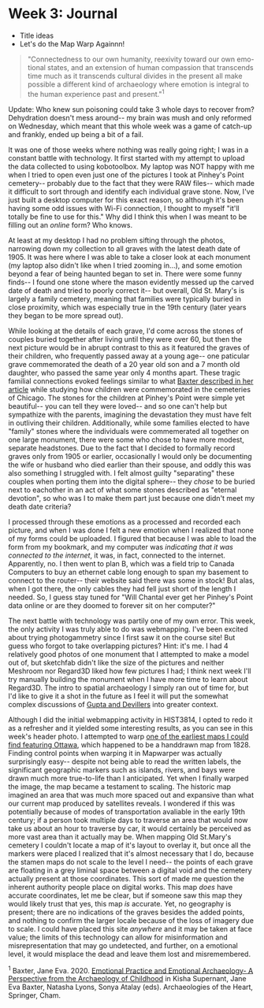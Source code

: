# Week 3: Journal

- Title ideas
 - Let's do the Map Warp Againnn!

> "Connectedness to our own humanity, reexivity toward our own emo-tional states, and an extension of human compassion that transcends time much as it transcends cultural divides in the present all make possible a different kind of archaeology where emotion is integral to the human experience past and present."<sup>1</sup>

Update: Who knew sun poisoning could take 3 whole days to recover from? Dehydration doesn't mess around-- my brain was mush and only reformed on Wednesday, which meant that this whole week was a game of catch-up and frankly, ended up being a bit of a fail.

It was one of those weeks where nothing was really going right; I was in a constant battle with technology. It first started with my attempt to upload the data collected to using kobotoolbox. My laptop was NOT happy with me when I tried to open even just one of the pictures I took at Pinhey's Point cemetery-- probably due to the fact that they were RAW files-- which made it difficult to sort through and identify each individual grave stone. Now, I've just built a desktop computer for this exact reason, so although it's been having some odd issues with Wi-Fi connection, I thought to myself "it'll totally be fine to use for this." Why did I think this when I was meant to be filling out an *online* form? Who knows.

At least at my desktop I had no problem sifting through the photos, narrowing down my collection to all graves with the latest death date of 1905. It was here where I was able to take a closer look at each monument (my laptop also didn't like when I tried zooming in...), and some emotion beyond a fear of being haunted began to set in. There were some funny finds-- I found one stone where the mason evidently messed up the carved date of death and tried to poorly correct it-- but overall, Old St. Mary's is largely a family cemetery, meaning that families were typically buried in close proximity, which was especially true in the 19th century (later years they began to be more spread out).

While looking at the details of each grave, I'd come across the stones of couples buried together after living until they were over 60, but then the next picture would be in abrupt contrast to this as it featured the graves of their children, who frequently passed away at a young age-- one paticular grave commemorated the death of a 20 year old son and a 7 month old daughter, who passed the same year only 4 months apart. These tragic familial connections evoked feelings similar to what [Baxter described in her article](https://digiarch.netlify.app/data/Baxter_chp_Archaeologies_of_the_Heart.pdf) while studying how children were commemorated in the cemeteries of Chicago. The stones for the children at Pinhey's Point were simple yet beautiful-- you can tell they were loved-- and so one can't help but sympathize with the parents, imagining the devastation they must have felt in outliving their children. Additionally, while some families elected to have "family" stones where the individuals were commemerated all together on one large monument, there were some who chose to have more modest, separate headstones. Due to the fact that I decided to formally record graves only from 1905 or earlier, occasionally I would only be documenting the wife or husband who died earlier than their spouse, and oddly this was also something I struggled with. I felt almost guilty "separating" these couples when porting them into the digital sphere-- they *chose* to be buried next to eachother in an act of what some stones described as "eternal devotion", so who was I to make them part just because one didn't meet my death date criteria?

I processed through these emotions as a processed and recorded each picture, and when I was done I felt a new emotion when I realized that none of my forms could be uploaded. I figured that because I was able to load the form from my bookmark, and my computer was *indicating that it was connected to the internet*, it was, in fact, connected to the internet. Apparently, no. I then went to plan B, which was a field trip to Canada Computers to buy an ethernet cable long enough to span my basement to connect to the router-- their website said there was some in stock! But alas, when I got there, the only cables they had fell just short of the length I needed. So, I guess stay tuned for "Will Chantal ever get her Pinhey's Point data online or are they doomed to forever sit on her computer?"

The next battle with technology was partily one of my own error. This week, the only activity I was truly able to do was webmapping. I've been excited about trying photogammetry since I first saw it on the course site! But guess who forgot to take overlapping pictures? Hint: it's me. I had 4 relatively good photos of one monument that I attempted to make a model out of, but sketchfab didn't like the size of the pictures and neither Meshroom nor Regard3D liked how few pictures I had; I think next week I'll try manually building the monument when I have more time to learn about Regard3D. The intro to spatial archaeology I simply ran out of time for, but I'd like to give it a shot in the future as I feel it will put the somewhat complex discussions of [Gupta and Devillers](https://core.ac.uk/download/pdf/77997647.pdf) into greater context.

Although I did the initial webmapping activity in HIST3814, I opted to redo it as a refresher and it yielded some interesting results, as you can see in this week's header photo. I attempted to warp [one of the earliest maps I could find featuring Ottawa](https://www.bac-lac.gc.ca/eng/CollectionSearch/Pages/record.aspx?app=FonAndCol&IdNumber=3844835), which happened to be a handdrawn map from 1828. Finding control points when warping it in Mapwarper was actually surprisingly easy-- despite not being able to read the written labels, the significant geographic markers such as islands, rivers, and bays were drawn much more true-to-life than I anticipated. Yet when I finally warped the image, the map became a testament to scaling. The historic map imagined an area that was much more spaced out and expansive than what our current map produced by satellites reveals. I wondered if this was potentially because of modes of transportation avaliable in the early 19th century; if a person took multiple days to traverse an area that would now take us about an hour to traverse by car, it would certainly be perceived as more vast area than it actually may be. When mapping Old St.Mary's cemetery I couldn't locate a map of it's layout to overlay it, but once all the markers were placed I realized that it's almost necessary that I do, because the stamen maps do not scale to the level I need-- the points of each grave are floating in a grey liminal space between a digital void and the cemetery actually present at those coordinates. This sort of made me question the inherent authority people place on digital works. This map *does* have accurate coordinates, let me be clear, but if someone saw this map they would likely trust that yes, this map *is* accurate. Yet, no geography is present; there are no indications of the graves besides the added points, and nothing to confirm the larger locale because of the loss of imagery due to scale. I could have placed this site *anywhere* and it may be taken at face value; the limits of this technology can allow for misinformation and misrepresentation that may go undetected, and further, on a emotional level, it would misplace the dead and leave them lost and misremembered.


<sup>1</sup> Baxter, Jane Eva. 2020. [Emotional Practice and Emotional Archaeology- A Perspective from the Archaeology of Childhood](https://digiarch.netlify.app/data/Baxter_chp_Archaeologies_of_the_Heart.pdf) in Kisha Supernant, Jane Eva Baxter, Natasha Lyons, Sonya Atalay (eds). Archaeologies of the Heart, Springer, Cham.
